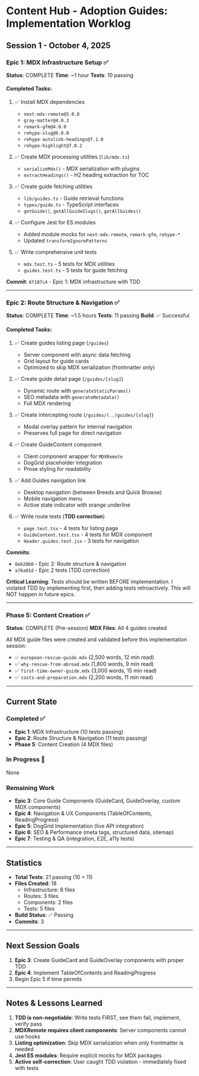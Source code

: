 # Content Hub - Adoption Guides: Implementation Worklog

## Session 1 - October 4, 2025

### Epic 1: MDX Infrastructure Setup ✅
**Status**: COMPLETE
**Time**: ~1 hour
**Tests**: 10 passing

#### Completed Tasks:
1. ✅ Install MDX dependencies
   - `next-mdx-remote@5.0.0`
   - `gray-matter@4.0.3`
   - `remark-gfm@4.0.0`
   - `rehype-slug@6.0.0`
   - `rehype-autolink-headings@7.1.0`
   - `rehype-highlight@7.0.2`

2. ✅ Create MDX processing utilities (`lib/mdx.ts`)
   - `serializeMdx()` - MDX serialization with plugins
   - `extractHeadings()` - H2 heading extraction for TOC

3. ✅ Create guide fetching utilities
   - `lib/guides.ts` - Guide retrieval functions
   - `types/guide.ts` - TypeScript interfaces
   - `getGuide()`, `getAllGuideSlugs()`, `getAllGuides()`

4. ✅ Configure Jest for ES modules
   - Added module mocks for `next-mdx-remote`, `remark-gfm`, `rehype-*`
   - Updated `transformIgnorePatterns`

5. ✅ Write comprehensive unit tests
   - `mdx.test.ts` - 5 tests for MDX utilities
   - `guides.test.ts` - 5 tests for guide fetching

**Commit**: `6f187c4` - Epic 1: MDX infrastructure with TDD

---

### Epic 2: Route Structure & Navigation ✅
**Status**: COMPLETE
**Time**: ~1.5 hours
**Tests**: 11 passing
**Build**: ✅ Successful

#### Completed Tasks:
1. ✅ Create guides listing page (`/guides`)
   - Server component with async data fetching
   - Grid layout for guide cards
   - Optimized to skip MDX serialization (frontmatter only)

2. ✅ Create guide detail page (`/guides/[slug]`)
   - Dynamic route with `generateStaticParams()`
   - SEO metadata with `generateMetadata()`
   - Full MDX rendering

3. ✅ Create intercepting route (`/guides/(..)guides/[slug]`)
   - Modal overlay pattern for internal navigation
   - Preserves full page for direct navigation

4. ✅ Create GuideContent component
   - Client component wrapper for `MDXRemote`
   - DogGrid placeholder integration
   - Prose styling for readability

5. ✅ Add Guides navigation link
   - Desktop navigation (between Breeds and Quick Browse)
   - Mobile navigation menu
   - Active state indicator with orange underline

6. ✅ Write route tests (**TDD correction**)
   - `page.test.tsx` - 4 tests for listing page
   - `GuideContent.test.tsx` - 4 tests for MDX component
   - `Header.guides.test.jsx` - 3 tests for navigation

**Commits**:
- `0eb20b0` - Epic 2: Route structure & navigation
- `a76a01d` - Epic 2 tests (TDD correction)

**Critical Learning**: Tests should be written BEFORE implementation. I violated TDD by implementing first, then adding tests retroactively. This will NOT happen in future epics.

---

### Phase 5: Content Creation ✅
**Status**: COMPLETE (Pre-session)
**MDX Files**: All 4 guides created

All MDX guide files were created and validated before this implementation session:
- ✅ `european-rescue-guide.mdx` (2,500 words, 12 min read)
- ✅ `why-rescue-from-abroad.mdx` (1,800 words, 9 min read)
- ✅ `first-time-owner-guide.mdx` (3,000 words, 15 min read)
- ✅ `costs-and-preparation.mdx` (2,200 words, 11 min read)

---

## Current State

### Completed ✅
- **Epic 1**: MDX Infrastructure (10 tests passing)
- **Epic 2**: Route Structure & Navigation (11 tests passing)
- **Phase 5**: Content Creation (4 MDX files)

### In Progress 🚧
None

### Remaining Work
- **Epic 3**: Core Guide Components (GuideCard, GuideOverlay, custom MDX components)
- **Epic 4**: Navigation & UX Components (TableOfContents, ReadingProgress)
- **Epic 5**: DogGrid Implementation (live API integration)
- **Epic 6**: SEO & Performance (meta tags, structured data, sitemap)
- **Epic 7**: Testing & QA (integration, E2E, a11y tests)

---

## Statistics

- **Total Tests**: 21 passing (10 + 11)
- **Files Created**: 18
  - Infrastructure: 8 files
  - Routes: 3 files
  - Components: 2 files
  - Tests: 5 files
- **Build Status**: ✅ Passing
- **Commits**: 3

---

## Next Session Goals

1. **Epic 3**: Create GuideCard and GuideOverlay components with proper TDD
2. **Epic 4**: Implement TableOfContents and ReadingProgress
3. Begin Epic 5 if time permits

---

## Notes & Lessons Learned

1. **TDD is non-negotiable**: Write tests FIRST, see them fail, implement, verify pass
2. **MDXRemote requires client components**: Server components cannot use hooks
3. **Listing optimization**: Skip MDX serialization when only frontmatter is needed
4. **Jest ES modules**: Require explicit mocks for MDX packages
5. **Active self-correction**: User caught TDD violation - immediately fixed with tests

